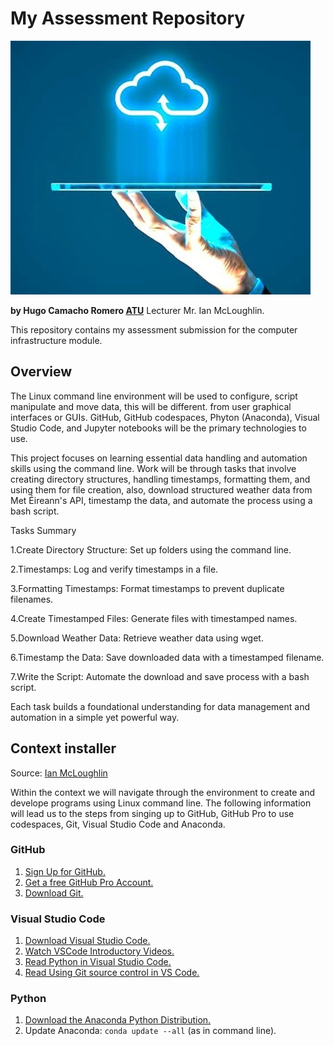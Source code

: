 # My Assessment Repository  

![cloud](img/cloud_infrastructure.jpg)

**by Hugo Camacho Romero [ATU](https://www.atu.ie/)** Lecturer Mr. Ian McLoughlin.

This repository contains my assessment submission for the computer infrastructure module.

## Overview

The Linux command line environment will be used to configure, script manipulate and move data, this will be different.
from user graphical interfaces or GUIs. GitHub, GitHub codespaces, Phyton (Anaconda), Visual Studio Code,
and Jupyter notebooks will be the primary technologies to use.

This project focuses on learning essential data handling and automation skills using the
command line. Work will be through tasks that involve creating directory structures, handling timestamps,
formatting them, and using them for file creation, also, download structured weather data from Met Éireann's
API, timestamp the data, and automate the process using a bash script.

Tasks Summary

1.Create Directory Structure: Set up folders using the command line.

2.Timestamps: Log and verify timestamps in a file.

3.Formatting Timestamps: Format timestamps to prevent duplicate filenames.

4.Create Timestamped Files: Generate files with timestamped names.

5.Download Weather Data: Retrieve weather data using wget.

6.Timestamp the Data: Save downloaded data with a timestamped filename.

7.Write the Script: Automate the download and save process with a bash script.

Each task builds a foundational understanding for data management and automation in a simple yet powerful way.

## Context installer

Source: [Ian McLoughlin](https://github.com/ianmcloughlin/2425_computer_infrastructure/tree/main)

Within the context we will navigate through the environment to create and develope programs using Linux command
line. The following information will lead us to the steps  from singing up to GitHub, GitHub Pro to use
codespaces, Git, Visual Studio Code and Anaconda.

### GitHub

1. [Sign Up for GitHub.](https://github.com/signup)
2. [Get a free GitHub Pro Account.](https://github.com/education/students)
3. [Download Git.](https://git-scm.com/downloads)

### Visual Studio Code

1. [Download Visual Studio Code.](https://code.visualstudio.com/Download)
2. [Watch VSCode Introductory Videos.](https://code.visualstudio.com/docs/getstarted/introvideos)
3. [Read Python in Visual Studio Code.](https://code.visualstudio.com/docs/languages/python)
4. [Read Using Git source control in VS Code.](https://code.visualstudio.com/docs/sourcecontrol/overview)

### Python

1. [Download the Anaconda Python Distribution.](https://www.anaconda.com/download/success)
2. Update Anaconda: `conda update --all` (as in command line).
